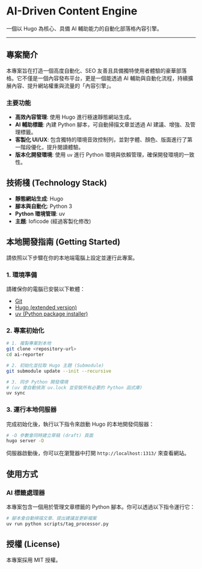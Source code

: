# AI-Driven Content Engine

一個以 Hugo 為核心、具備 AI 輔助能力的自動化部落格內容引擎。

---

## 專案簡介

本專案旨在打造一個高度自動化、SEO 友善且具備獨特使用者體驗的豪華部落格。它不僅是一個內容發布平台，更是一個能透過 AI 輔助與自動化流程，持續擴展內容、提升網站權重與流量的「內容引擎」。

### 主要功能

- **高效內容管理**: 使用 Hugo 進行極速靜態網站生成。
- **AI 輔助標籤**: 內建 Python 腳本，可自動掃描文章並透過 AI 建議、增強、及管理標籤。
- **客製化 UI/UX**: 包含獨特的環境音效控制列，並對字體、顏色、版面進行了第一階段優化，提升閱讀體驗。
- **版本化開發環境**: 使用 `uv` 進行 Python 環境與依賴管理，確保開發環境的一致性。

## 技術棧 (Technology Stack)

- **靜態網站生成**: Hugo
- **腳本與自動化**: Python 3
- **Python 環境管理**: uv
- **主題**: loficode (經過客製化修改)

## 本地開發指南 (Getting Started)

請依照以下步驟在你的本地端電腦上設定並運行此專案。

### 1. 環境準備

請確保你的電腦已安裝以下軟體：
- [Git](https://git-scm.com/)
- [Hugo (extended version)](https://gohugo.io/installation/)
- [uv (Python package installer)](https://github.com/astral-sh/uv)

### 2. 專案初始化

```bash
# 1. 複製專案到本地
git clone <repository-url>
cd ai-reporter

# 2. 初始化並拉取 Hugo 主題 (Submodule)
git submodule update --init --recursive

# 3. 同步 Python 開發環境
# (uv 會自動偵測 uv.lock 並安裝所有必要的 Python 函式庫)
uv sync
```

### 3. 運行本地伺服器

完成初始化後，執行以下指令來啟動 Hugo 的本地開發伺服器：

```bash
# -D 參數會同時建立草稿 (draft) 頁面
hugo server -D
```

伺服器啟動後，你可以在瀏覽器中打開 `http://localhost:1313/` 來查看網站。

## 使用方式

### AI 標籤處理器

本專案包含一個用於管理文章標籤的 Python 腳本。你可以透過以下指令運行它：

```bash
# 腳本會自動掃描文章、提出建議並更新檔案
uv run python scripts/tag_processor.py
```

## 授權 (License)

本專案採用 MIT 授權。
